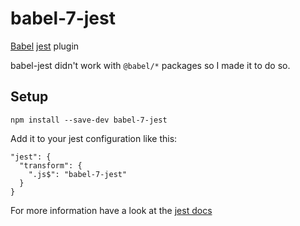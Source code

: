 # babel-7-jest
[Babel](https://github.com/babel/babel) [jest](https://github.com/facebook/jest)
plugin

babel-jest didn't work with `@babel/*` packages so I made it to do so.

## Setup

```
npm install --save-dev babel-7-jest
```

Add it to your jest configuration like this:
```
"jest": {
  "transform": {
    ".js$": "babel-7-jest"
  }
}
```

For more information have a look at the
[jest docs](http://facebook.github.io/jest/docs/configuration.html#transform-object-string-string)
